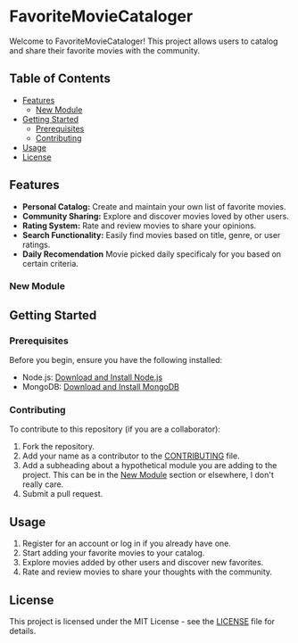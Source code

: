 # FavoriteMovieCataloger

Welcome to FavoriteMovieCataloger! This project allows users to catalog and share their favorite movies with the community.

## Table of Contents

- [Features](#features)
  - [New Module](#new-module)
- [Getting Started](#getting-started)
  - [Prerequisites](#prerequisites)
  - [Contributing](#contributing)
- [Usage](#usage)
- [License](#license)

## Features

- **Personal Catalog:** Create and maintain your own list of favorite movies.
- **Community Sharing:** Explore and discover movies loved by other users.
- **Rating System:** Rate and review movies to share your opinions.
- **Search Functionality:** Easily find movies based on title, genre, or user ratings.
- **Daily Recomendation** Movie picked daily specificaly for you based on certain criteria.

### New Module

## Getting Started

### Prerequisites

Before you begin, ensure you have the following installed:

- Node.js: [Download and Install Node.js](https://nodejs.org/)
- MongoDB: [Download and Install MongoDB](https://www.mongodb.com/try/download/community)

### Contributing

To contribute to this repository (if you are a collaborator):

1. Fork the repository.
2. Add your name as a contributor to the [CONTRIBUTING](CONTRIBUTING.md) file.
3. Add a subheading about a hypothetical module you are adding to the project. This can be in the [New Module](#new-module) section or elsewhere, I don't really care.
4. Submit a pull request.

## Usage

1. Register for an account or log in if you already have one.
2. Start adding your favorite movies to your catalog.
3. Explore movies added by other users and discover new favorites.
4. Rate and review movies to share your thoughts with the community.

## License

This project is licensed under the MIT License - see the [LICENSE](LICENSE.md) file for details.
